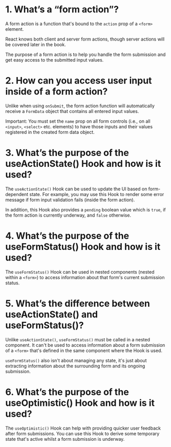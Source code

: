 # 1. What’s a “form action”?

A form action is a function that's bound to the `action` prop of a `<form>` element.

React knows both client and server form actions, though server actions will be covered later in the book.

The purpose of a form action is to help you handle the form submission and get easy access to the submitted input values.

# 2. How can you access user input inside of a form action?

Unlike when using `onSubmit`, the form action function will automatically receive a `FormData` object that contains all entered input values.

Important: You must set the `name` prop on all form controls (i.e., on all `<input>`, `<select>` etc. elements) to have those inputs and their values registered in the created form data object.

# 3. What’s the purpose of the useActionState() Hook and how is it used?

The `useActionState()` Hook can be used to update the UI based on form-dependent state. For example, you may use this Hook to render some error message if form input validation fails (inside the form action).

In addition, this Hook also provides a `pending` boolean value which is `true`, if the form action is currently underway, and `false` otherwise.

# 4. What’s the purpose of the useFormStatus() Hook and how is it used?

The `useFormStatus()` Hook can be used in nested components (nested within a `<form>`) to access information about that form's current submission status.

# 5. What’s the difference between useActionState() and useFormStatus()?

Unlike `useActionState()`, `useFormStatus()` must be called in a nested component. It can't be used to access information about a form submission of a `<form>` that's defined in the same component where the Hook is used.

`useFormStatus()` also isn't about managing any state, it's just about extracting information about the surrounding form and its ongoing submission.

# 6. What’s the purpose of the useOptimistic() Hook and how is it used?

The `useOptimistic()` Hook can help with providing quicker user feedback after form submissions. You can use this Hook to derive some temporary state that's active whilst a form submission is underway.
